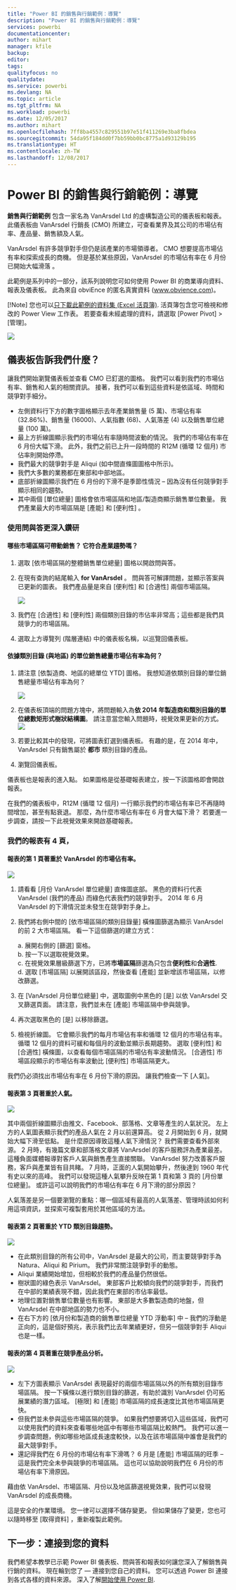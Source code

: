 ```yaml
---
title: "Power BI 的銷售與行銷範例：導覽"
description: "Power BI 的銷售與行銷範例：導覽"
services: powerbi
documentationcenter: 
author: mihart
manager: kfile
backup: 
editor: 
tags: 
qualityfocus: no
qualitydate: 
ms.service: powerbi
ms.devlang: NA
ms.topic: article
ms.tgt_pltfrm: NA
ms.workload: powerbi
ms.date: 12/05/2017
ms.author: mihart
ms.openlocfilehash: 7ff8ba4557c829551b97e51f411269e3ba8fbdea
ms.sourcegitcommit: 54da95f184dd0f7bb59bb0bc8775a1d93129b195
ms.translationtype: HT
ms.contentlocale: zh-TW
ms.lasthandoff: 12/08/2017
---
```

# <a name="sales-and-marketing-sample-for-power-bi-take-a-tour"></a>Power BI 的銷售與行銷範例：導覽
**銷售與行銷範例** 包含一家名為 VanArsdel Ltd 的虛構製造公司的儀表板和報表。此儀表板由 VanArsdel 行銷長 (CMO) 所建立，可查看業界及其公司的市場佔有率、產品量、銷售額及人氣。

VanArsdel 有許多競爭對手但仍是該產業的市場領導者。 CMO 想要提高市場佔有率和探索成長的商機。 但是基於某些原因，VanArsdel 的市場佔有率在 6 月份已開始大幅滑落 。

此範例是系列中的一部分，該系列說明您可如何使用 Power BI 的商業導向資料、報表及儀表板。 此為來自 obviEnce 的匿名真實資料 (www.obvience.com)。

[!Note] 您也可以[只下載此範例的資料集 (Excel 活頁簿)](http://go.microsoft.com/fwlink/?LinkId=529785). 活頁簿包含您可檢視和修改的 Power View 工作表。 若要查看未經處理的資料，請選取 [Power Pivot] > [管理]。

![](media/sample-sales-and-marketing/sales1.png)

## <a name="what-is-our-dashboard-telling-us"></a>儀表板告訴我們什麼？
讓我們開始瀏覽儀表板並查看 CMO 已釘選的圖格。 我們可以看到我們的市場佔有率、銷售和人氣的相關資訊。 接著，我們可以看到這些資料是依區域、時間和競爭對手細分。

* 左側資料行下方的數字圖格顯示去年產業銷售量 (5 萬)、市場佔有率 (32.86%)、銷售量 (16000)、人氣指數 (68)、人氣落差 (4) 以及銷售單位總量 (100 萬)。
* 最上方折線圖顯示我們的市場佔有率隨時間波動的情況。 我們的市場佔有率在 6 月份大幅下滑。 此外，我們之前已上升一段時間的 R12M (循環 12 個月) 市佔率則開始停滯。
* 我們最大的競爭對手是 Aliqui (如中間直條圖圖格中所示)。
* 我們大多數的業務都在東部和中部地區。
* 底部折線圖顯示我們在 6 月份的下滑不是季節性情況 – 因為沒有任何競爭對手顯示相同的趨勢。
* 其中兩個 [單位總量] 圖格會依市場區隔和地區/製造商顯示銷售單位數量。 我們產業最大的市場區隔是 [產能]  和 [便利性] 。

### <a name="use-qa-to-dig-a-little-deeper"></a>使用問與答更深入鑽研
#### <a name="which-segments-drive-our-sales-does-it-match-the-industry-trend"></a>哪些市場區隔可帶動銷售？ 它符合產業趨勢嗎？
1. 選取 [依市場區隔的整體銷售單位總量] 圖格以開啟問與答。
2. 在現有查詢的結尾輸入 **for VanArsdel** 。 問與答可解譯問題，並顯示答案與已更新的圖表。 我們產品量是來自 [便利性] 和 [合適性] 兩個市場區隔。
   
   ![](media/sample-sales-and-marketing/sales2.png)
3. 我們在 [合適性]  和 [便利性]  兩個類別目錄的市佔率非常高；這些都是我們具競爭力的市場區隔。
4. 選取上方導覽列 (階層連結) 中的儀表板名稱，以巡覽回儀表板。

#### <a name="what-does-total-unit-market-share-look-like-for-category-versus-region"></a>依據類別目錄 (與地區) 的單位銷售總量市場佔有率為何？
1. 請注意 [依製造商、地區的總單位 YTD] 圖格。 我想知道依類別目錄的單位銷售總量市場佔有率為何？ 
   
   ![](media/sample-sales-and-marketing/sales3.png)
2. 在儀表板頂端的問題方塊中，將問題輸入為**依 2014 年製造商和類別目錄的單位總數矩形式樹狀結構圖**。 請注意當您輸入問題時，視覺效果更新的方式。
   ![](media/sample-sales-and-marketing/totalunitsbymanufacturerandcategoryfor2014asatreemap-new.png)
3. 若要比較其中的發現，可將圖表釘選到儀表板。 有趣的是，在 2014 年中，VanArsdel 只有銷售屬於 **都市** 類別目錄的產品。
4. 瀏覽回儀表板。

儀表板也是報表的進入點。  如果圖格是從基礎報表建立，按一下該圖格即會開啟報表。 

在我們的儀表板中，R12M (循環 12 個月) 一行顯示我們的市場佔有率已不再隨時間增加，甚至有點衰退。 那麼，為什麼市場佔有率在 6 月會大幅下滑？ 若要進一步調查，請按一下此視覺效果來開啟基礎報表。

### <a name="our-report-has-4-pages"></a>我們的報表有 4 頁，
#### <a name="page-1-of-our-report-focuses-on-vanarsdels-market-share"></a>報表的第 1 頁著重於 VanArsdel 的市場佔有率。
![](media/sample-sales-and-marketing/sales5.png)

1. 請看看 [月份 VanArsdel 單位總量] 直條圖底部。 黑色的資料行代表 VanArsdel (我們的產品) 而綠色代表我們的競爭對手。 2014 年 6 月 VanArsdel 的下滑情況並未發生在競爭對手身上。
2. 我們將右側中間的 [依市場區隔的類別目錄量] 橫條圖篩選為顯示 VanArsdel 的前 2 大市場區隔。 看一下這個篩選的建立方式：  
   
   a.  展開右側的 [篩選] 窗格。  
   b.  按一下以選取視覺效果。  
   c.  在視覺效果層級篩選下方，已將**市場區隔**篩選為只包含**便利性**和**合適性**.  
   d.  選取 [市場區隔] 以展開該區段，然後查看 [產能] 並新增該市場區隔，以修改篩選。  
3. 在 [VanArsdel 月份單位總量] 中，選取圖例中黑色的 [是] 以依 VanArsdel 交叉篩選頁面。 請注意，我們並未在 [產能] 市場區隔中參與競爭。
4. 再次選取黑色的 [是] 以移除篩選。
5. 檢視折線圖。 它會顯示我們的每月市場佔有率和循環 12 個月的市場佔有率。 循環 12 個月的資料可緩和每個月的波動並顯示長期趨勢。 選取 [便利性] 和 [合適性] 橫條圖，以查看每個市場區隔的市場佔有率波動情況。 [合適性] 市場區段顯示的市場佔有率波動比 [便利性] 市場區隔更大。

我們仍必須找出市場佔有率在 6 月份下滑的原因。 讓我們檢查一下 [人氣]。

#### <a name="page-3-of-our-report-focuses-on-sentiment"></a>報表第 3 頁著重於人氣。
![](media/sample-sales-and-marketing/sales6.png)

其中兩個折線圖顯示由推文、Facebook、部落格、文章等產生的人氣狀況。 左上方的人氣圖表顯示我們的產品人氣在 2 月以前還算高。 從 2 月開始到 6 月，就開始大幅下滑至低點。 是什麼原因導致這種人氣下滑情況？ 我們需要查看外部來源。 2 月時，有幾篇文章和部落格文章將 VanArsdel 的客戶服務評為產業最差。 這種負面媒體報導對客戶人氣與銷售產生直接關聯。 VanArsdel 努力改善客戶服務，客戶與產業皆有目共睹。 7 月時，正面的人氣開始攀升，然後達到 1960 年代有史以來的高峰。 我們可以發現這種人氣攀升反映在第 1 頁和第 3 頁的 [月份單位總量]。 或許這可以說明我們的市場佔有率在 6 月下滑的部分原因？

人氣落差是另一個要瀏覽的重點：哪一個區域有最高的人氣落差、管理時該如何利用這項資訊，並探索可複製套用於其他區域的方法。

#### <a name="page-2-of-our-report-focuses-on-ytd-category-trend"></a>報表第 2 頁著重於 YTD 類別目錄趨勢。
![](media/sample-sales-and-marketing/reportpage2.png)

* 在此類別目錄的所有公司中，VanArsdel 是最大的公司，而主要競爭對手為 Natura、Aliqui 和 Pirium。 我們非常關注競爭對手的動態。
* Aliqui 業績開始增加，但相較於我們的產品量仍然很低。
* 樹狀圖的綠色表示 VanArsdel。 東部客戶比較傾向我們的競爭對手，而我們在中部的業績表現不錯，因此我們在東部的市佔率最低。
* 地理位置對銷售單位數量也有影響。 東部是大多數製造商的地盤，但 VanArsdel 在中部地區的勢力也不小。
* 在右下方的 [依月份和製造商的銷售單位總量 YTD 浮動率] 中 – 我們的浮動是正向的，這是個好預兆，表示我們比去年業績更好，但另一個競爭對手 Aliqui 也是一樣。

#### <a name="page-4-of-our-report-focuses-on-competitive-product-analysis"></a>報表的第 4 頁著重在競爭產品分析。
![](media/sample-sales-and-marketing/sales8.png)

* 左下方圖表顯示 VanArsdel 表現最好的兩個市場區隔以外的所有類別目錄市場區隔。 按一下橫條以進行類別目錄的篩選，有助於識別 VanArsdel 仍可拓展業績的潛力區域。 [極限]  和 [產能]  市場區隔的成長速度比其他市場區隔更快。
* 但我們並未參與這些市場區隔的競爭。 如果我們想要將切入這些區域，我們可以使用我們的資料來查看哪些地區中有哪些市場區隔比較熱門。 我們可以進一步調查問題，例如哪些地區成長速度較快，以及在該市場區隔中誰會是我們的最大競爭對手。
* 還記得我們在 6 月份的市場佔有率下滑嗎？ 6 月是 [產能] 市場區隔的旺季 – 這是我們完全未參與競爭的市場區隔。 這也可以協助說明我們在 6 月份的市場佔有率下滑原因。

藉由依 VanArsdel、市場區隔、月份以及地區篩選視覺效果，我們可以發現 VanArsdel 的成長商機。

這是安全的作業環境。 您一律可以選擇不儲存變更。 但如果儲存了變更，您也可以隨時移至 [取得資料]  ，重新複製此範例。

## <a name="next-steps-connect-to-your-data"></a>下一步：連接到您的資料
我們希望本教學已示範 Power BI 儀表板、問與答和報表如何讓您深入了解銷售與行銷的資料。 現在輪到您了 — 連接到您自己的資料。 您可以透過 Power BI 連接到各式各樣的資料來源。 深入了解[開始使用 Power BI](service-get-started.md).  

